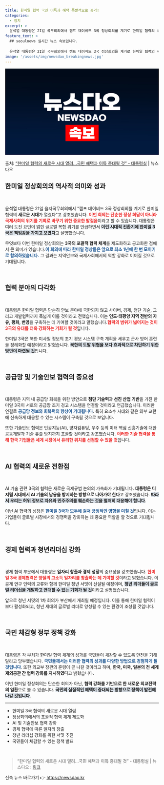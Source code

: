 ```yaml
---
title: 한미일 협력 국민 이득과 혜택 폭발적으로 증가!
categories:
  - 정치
excerpt: >
  윤석열 대통령은 21일 국무회의에서 캠프 데이비드 3국 정상회의를 계기로 한미일 협력의 새로운 시대가 열렸다…
feature_text: >
  ## seoulnews 실시간 뉴스 속보입니다.

  윤석열 대통령은 21일 국무회의에서 캠프 데이비드 3국 정상회의를 계기로 한미일 협력의 새로운 시대가 열렸다…
image: '/assets/img/newsdao_breakingnews.jpg'
---
```


![뉴스다오 속보](/assets/img/newsdao_breakingnews.jpg)

<p>출처: <a href="https://newsdao.kr/1649" rel="dofollow">“한미일 협력의 새로운 시대 열려…국민 혜택과 이득 증대될 것” - 대통령실</a> | 뉴스다오</p>

<h2 data-ke-size="size26">한미일 정상회의의 역사적 의미와 성과</h2>
<p data-ke-size="size16">&nbsp;</p>
윤석열 대통령은 21일 을지국무회의에서 "캠프 데이비드 3국 정상회의를 계기로 한미일 협력의 <b>새로운 시대</b>가 열렸다"고 강조했습니다. <b><span style="color: #ee2323;">이번 회의는 단순한 정상 회담이 아니라 국제사회의 위기를 기회로 바꾸기 위한 중요한 발걸음</span></b>이라고 할 수 있습니다. 대통령은 여러 도전 요인이 얽힌 글로벌 복합 위기를 언급하면서 <b><span style="background-color: #21538527;">이런 시대적 전환기에 한미일 3국은 책임감을 가지고 모였다</span></b>고 설명했습니다.

무엇보다 이번 한미일 정상회의는 <b>3국의 포괄적 협력 체계</b>를 제도화하고 공고화한 점에서 큰 의미가 있습니다.<b><span style="color: #1a5490;">이 회의에 따라 한미일 정상들은 앞으로 최소 1년에 한 번 모이기로 합의하였습니다.</span></b> 그 결과는 지역안보와 국제사회에서의 역할 강화로 이어질 것으로 기대됩니다.

<br/>

<h2 data-ke-size="size26">협력 분야의 다각화</h2>
<p data-ke-size="size16">&nbsp;</p>
대통령은 한미일 협력은 단순히 안보 분야에 국한되지 않고 사이버, 경제, 첨단 기술, 그리고 개발협력까지 폭넓게 이룰 것이라고 전했습니다. 이는 <b>인도·태평양 지역 전반의 자유, 평화, 번영</b>을 구축하는 데 기여할 것이라고 말했습니다.<b><span style="color: #ee2323;">협력의 범위가 넓어지는 것이 3국의 유대를 더욱 강화하는 기회가 될 것</span></b>입니다.

한미일 3국은 북한 미사일 정보의 조기 경보 시스템 구축 계획을 세우고 군사 방어 훈련을 정례화할 예정이라고 밝혔습니다. <b><span style="background-color: #21538527;">북한의 도발 위협을 보다 효과적으로 차단하기 위한 방안이 마련될 것</span></b>입니다.

<br/>

<h2 data-ke-size="size26">공급망 및 기술안보 협력의 중요성</h2>
<p data-ke-size="size16">&nbsp;</p>
대통령은 지역 내 공급망 회복을 위한 방안으로 <b>첨단 기술력과 선진 산업 기반</b>을 가진 한미일 3국이 서로의 공급망 조기 경고 시스템을 연결할 것이라고 언급했습니다. 이러한 연결로 <b><span style="color: #1a5490;">공급망 정보와 회복력의 향상이 기대됩니다</span></b>. 특히 요소수 사태와 같은 외부 교란에 신속하게 대응할 수 있는 시스템이 구축될 것으로 보입니다.

또한 기술안보 협력은 인공지능(AI), 양자컴퓨팅, 우주 등의 미래 핵심 신흥기술에 대한 공동개발과 기술 유출 방지까지 포괄할 것이라고 강조했습니다. <b><span style="color: #ee2323;">이러한 기술 협력을 통해 한국 기업들은 세계 시장에서 유리한 위치를 선점할 수 있을 것</span></b>입니다.

<br/>

<h2 data-ke-size="size26">AI 협력의 새로운 전환점</h2>
<p data-ke-size="size16">&nbsp;</p>
AI 기술 관련 3국의 협력은 새로운 국제규범 논의의 가속화가 기대됩니다. <b>대통령은 디지털 시대에서 AI 기술의 남용을 방지하는 방향으로 나아가야 한다</b>고 강조했습니다. <b><span style="background-color: #21538527;">따라서 우리는 허위 정보로 자유와 민주주의를 훼손하는 것을 철저히 대응해야 합니다</span></b>.

이번 AI 협력의 성장은 <b><span style="color: #1a5490;">한미일 3국가 모두에 걸쳐 긍정적인 영향을 미칠 것</span></b>입니다. 이는 기업들이 글로벌 시장에서의 경쟁력을 강화하는 데 중요한 역할을 할 것으로 기대됩니다.

<br/>

<h2 data-ke-size="size26">경제 협력과 청년리더십 강화</h2>
<p data-ke-size="size16">&nbsp;</p>
경제 협력 부문에서 대통령은 <b>일자리 창출과 경제 성장</b>의 중요성을 강조했습니다. <b><span style="color: #ee2323;">한미일 3국 경제협력은 양질의 고소득 일자리를 창출하는 데 기여할 것</span></b>이라고 밝혔습니다. 이공계 연구 인력의 교류와 함께 한미일 청년 서밋이 신설될 예정이며, <b><span style="background-color: #21538527;">청년 리더들이 글로벌 리더십을 개발하고 연대할 수 있는 기회가 될 것</span></b>이라고 설명했습니다.

앞으로 청년 서밋의 1차 회의가 부산에서 개최될 예정입니다. 이를 통해 한미일 협력이 보다 활성화되고, 청년 세대의 글로벌 리더로 양성될 수 있는 환경이 조성될 것입니다.

<br/>

<h2 data-ke-size="size26">국민 체감형 정부 정책 강화</h2>
<p data-ke-size="size16">&nbsp;</p>
대통령은 각 부처가 한미일 협력 체계의 성과를 국민들이 체감할 수 있도록 만전을 기해달라고 당부했습니다. <b><span style="color: #1a5490;">국민들께서는 이러한 협력의 성과를 다양한 방법으로 경험하게 될 것입니다</span></b>. 또한 외교부 장관의 훈령이 곧 나갈 것이라고 하며, <b>한국, 미국, 일본의 전 세계 재외공관 간 협력 강화를 지시하였다</b>고 밝혔습니다.

이번 한미일 정상회의는 단순한 회의가 아닌, <b>협력 강화를 기반으로 한 새로운 외교전략의 일환</b>으로 볼 수 있습니다. <b><span style="background-color: #21538527;">국민의 실질적인 혜택이 증대되는 방향으로 정책이 발전해 나갈 것입니다</span></b>.

<hr/>
<ul>
<li>한미일 3국 협력의 새로운 시대 열림</li>
<li>정상회의에서의 포괄적 협력 체계 제도화</li>
<li>AI 및 기술안보 협력 강화</li>
<li>경제 협력에 따른 일자리 창출</li>
<li>청년 리더십 강화를 위한 서밋 추진</li>
<li>국민들이 체감할 수 있는 정책 발표</li>
</ul>

<p data-ke-size="size16">&nbsp;</p>
<blockquote>“한미일 협력의 새로운 시대 열려…국민 혜택과 이득 증대될 것” - 대통령실 | 뉴스다오  : <a href="https://newsdao.kr/1649">링크</a></blockquote> 

신속 뉴스 바로가기 👉 <a href="https://newsdao.kr" rel="dofollow">https://newsdao.kr</a>


